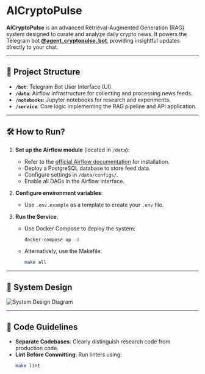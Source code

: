 # AICryptoPulse

**AICryptoPulse** is an advanced Retrieval-Augmented Generation (RAG) system designed to curate and analyze daily crypto news. It powers the Telegram bot **[@agent_cryptopulse_bot](https://t.me/agent_cryptopulse_bot)**, providing insightful updates directly to your chat.

---

## 🚀 Project Structure

- **`/bot`**: Telegram Bot User Interface (UI).
- **`/data`**: Airflow infrastructure for collecting and processing news feeds.
- **`/notebooks`**: Jupyter notebooks for research and experiments.
- **`/service`**: Core logic implementing the RAG pipeline and API application.

---

## 🛠 How to Run?

1. **Set up the Airflow module** (located in `/data`):
   - Refer to the [official Airflow documentation](https://airflow.apache.org/docs/apache-airflow/stable/start.html) for installation.
   - Deploy a PostgreSQL database to store feed data.
   - Configure settings in `/data/configs/`.
   - Enable all DAGs in the Airflow interface.

2. **Configure environment variables**:
   - Use `.env.example` as a template to create your `.env` file.

3. **Run the Service**:
   - Use Docker Compose to deploy the system:
     ```bash
     docker-compose up -d
     ```
   - Alternatively, use the Makefile:
     ```bash
     make all
     ```

---

## 📐 System Design

![System Design Diagram](https://github.com/user-attachments/assets/3da390f1-7a18-4dd8-ae98-02ba1c9aee71)

---

## 📏 Code Guidelines

- **Separate Codebases**: Clearly distinguish research code from production code.
- **Lint Before Committing**: Run linters using:
  ```bash
  make lint
